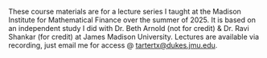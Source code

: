 These course materials are for a lecture series I taught at the Madison Institute for Mathematical Finance over the summer of 2025. 
It is based on an independent study I did with Dr. Beth Arnold (not for credit) & Dr. Ravi Shankar (for credit) at James Madison University.
Lectures are available via recording, just email me for access @ tartertx@dukes.jmu.edu.
